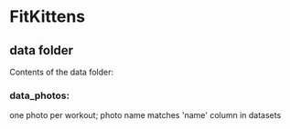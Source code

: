 # FitKittens
## data folder

Contents of the data folder:

### data_photos: 
one photo per workout; photo name matches 'name' column in datasets
